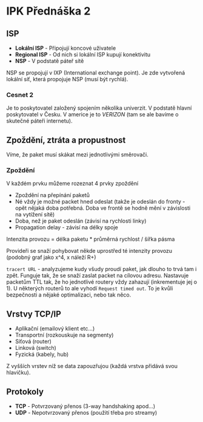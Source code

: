 # IPK Přednáška 2
## ISP
- **Lokální ISP** - Připojují koncové uživatele
- **Regional ISP** - Od nich si lokální ISP kupují konektivitu
- **NSP** - V podstatě páteř sítě

NSP se propojují v IXP (International exchange point). Je zde vytvořená lokální síť, která propojuje NSP (musí být rychlá).  

### Cesnet 2 
Je to poskytovatel založený spojením několika univerzit. V podstatě hlavní poskytovatel v Česku. V americe je to *VERIZON* (tam se ale bavíme o skutečné páteři internetu).

## Zpoždění, ztráta a propustnost
Víme, že paket musí skákat mezi jednotlivými směrovači.  

### Zpoždění
V každém prvku můžeme rozeznat 4 prvky zpoždění
- Zpoždění na přepínání paketů
- Né vždy je možné packet hned odeslat (takže je odeslán do fronty - opět nějaká doba potřebná. Doba ve frontě se hodně mění v závislosti na vytížení sítě)
- Doba, než je paket odeslán (závisí na rychlosti linky)
- Propagation delay - závisí na délky spoje

Intenzita provozu = délka paketu * průměrná rychlost / šířka pásma

Provideři se snaží pohybovat někde uprostřed té intenzity provozu (podobný graf jako x^4, x náleží R+)

`tracert URL` - analyzujeme kudy všudy proudí paket, jak dlouho to trvá tam i zpět. Funguje tak, že se snaží zaslat packet na cílovou adresu. Nastavuje packetům TTL tak, že ho jednotlivé routery vždy zahazují (inkrementuje jej o 1). U některých routerů to ale vyhodí `Request timed out`. To je kvůli bezpečnosti a nějaké optimalizaci, nebo tak něco. 

## Vrstvy TCP/IP
- Aplikační (emailový klient etc...)
- Transportní (rozkouskuje na segmenty)
- Síťová (router)
- Linková (switch)
- Fyzická (kabely, hub)

Z vyšších vrstev níž se data zapouzřujou (každá vrstva přidává svou hlavičku).

## Protokoly
- **TCP** - Potvrzovaný přenos (3-way handshaking apod...)
- **UDP** - Nepotvrzovaný přenos (použití třeba pro streamy)
